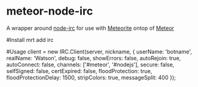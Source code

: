 meteor-node-irc
===============
A wrapper around [node-irc](https://github.com/martynsmith/node-irc) for use with [Meteorite](https://github.com/oortcloud/meteorite) ontop of [Meteor](http://meteor.com)

#Install
mrt add irc

#Usage
client = new IRC.Client(server, nickname, {
      userName: 'botname',
      realName: 'Watson',
      debug: false,
      showErrors: false,
      autoRejoin: true,
      autoConnect: false,
      channels: ['#meteor', '#nodejs'],
      secure: false,
      selfSigned: false,
      certExpired: false,
      floodProtection: true,
      floodProtectionDelay: 1500,
      stripColors: true,
      messageSplit: 400
});

